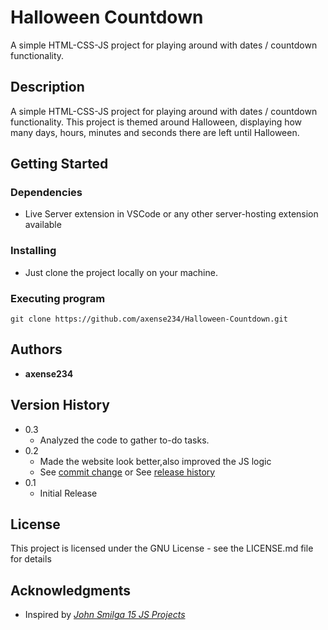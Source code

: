 # **Halloween Countdown**

A simple HTML-CSS-JS project for playing around with dates / countdown functionality.

## **Description**

A simple HTML-CSS-JS project for playing around with dates / countdown functionality. This project is themed around Halloween, displaying how many days, hours, minutes and seconds there are left until Halloween.

## **Getting Started**

### Dependencies

- Live Server extension in VSCode or any other server-hosting extension available

### Installing

- Just clone the project locally on your machine.

### Executing program

```
git clone https://github.com/axense234/Halloween-Countdown.git
```

## **Authors**

- **axense234**

## **Version History**

- 0.3
  - Analyzed the code to gather to-do tasks.
- 0.2
  - Made the website look better,also improved the JS logic
  - See [commit change](https://github.com/axense234/Halloween-Countdown/commits/master) or See [release history](https://github.com/axense234/Halloween-Countdown/releases)
- 0.1
  - Initial Release

## **License**

This project is licensed under the GNU License - see the LICENSE.md file for details

## **Acknowledgments**

- Inspired by [_John Smilga 15 JS Projects_](https://www.youtube.com/watch?v=3PHXvlpOkf4&t=19s)
